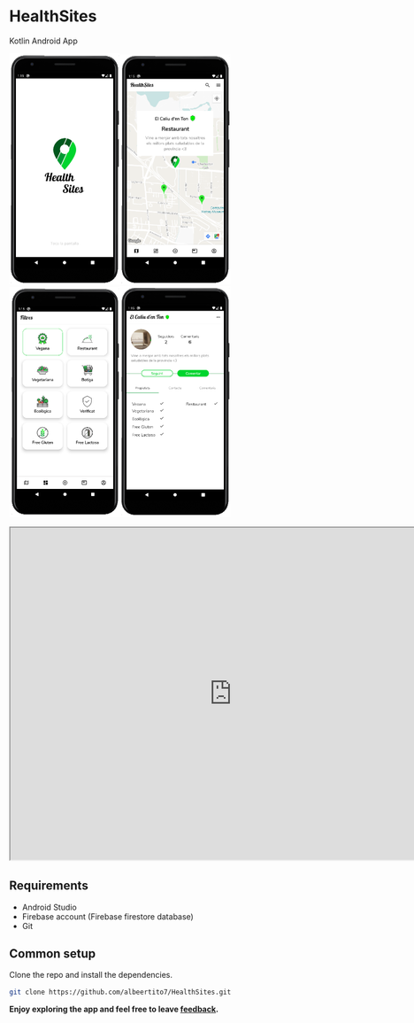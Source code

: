 # HealthSites
Kotlin Android App

<img src="assets/screen-hero.png" width="200"/><img src="assets/custom-window.png" width="200"/><img src="assets/filters.png" width="200"/><img src="assets/healthsite-profile.png" width="200"/>

<div><iframe src="http://healthsites.herokuapp.com/" width="800" height="600"></iframe></div>

## Requirements

* Android Studio
* Firebase account (Firebase firestore database)
* Git

## Common setup

Clone the repo and install the dependencies.

```bash
git clone https://github.com/albeertito7/HealthSites.git
```

<b>Enjoy exploring the app and feel free to leave <a href="https://github.com/albeertito7/HealthSites/issues/new">feedback</a>.</b>
